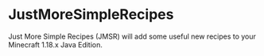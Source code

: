 # JustMoreSimpleRecipes

Just More Simple Recipes (JMSR) will add some useful new recipes to your Minecraft 1.18.x Java Edition.
